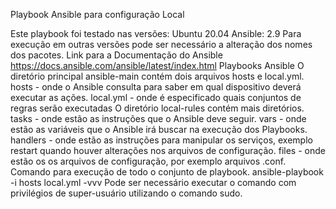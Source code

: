 Playbook Ansible para configuração Local

Este playbook foi testado nas versões:
Ubuntu 20.04
Ansible: 2.9
Para execução em outras versões pode ser necessário a  alteração dos nomes dos pacotes.
Link para a Documentação do Ansible https://docs.ansible.com/ansible/latest/index.html
Playbooks Ansible
O diretório principal ansible-main contém dois arquivos hosts e local.yml.
hosts - onde o Ansible consulta para saber em qual dispositivo deverá executar as ações.
local.yml - onde é especificado quais conjuntos de regras serão executadas 
O diretório local-rules contém mais diretórios.
tasks - onde estão as instruções que o Ansible deve seguir.
vars - onde estão as variáveis que o Ansible irá buscar na execução dos Playbooks.
handlers - onde estão as instruções para manipular os serviços, exemplo restart quando houver alterações nos arquivos de configuração.
files - onde estão os os arquivos de configuração, por exemplo arquivos .conf.
Comando para execução de todo o conjunto de playbook.
ansible-playbook -i hosts local.yml -vvv
Pode ser necessário executar o comando com privilégios de super-usuário utilizando o comando sudo.

